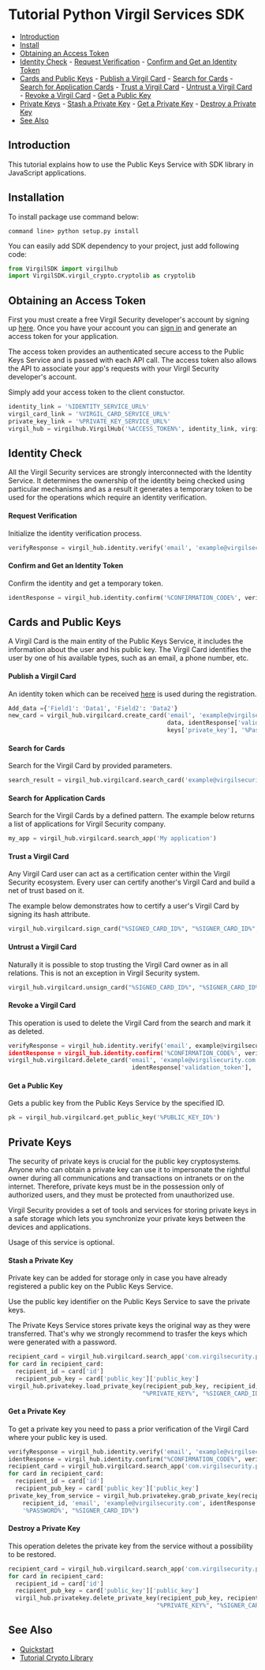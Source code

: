 # Tutorial Python Virgil Services SDK 

- [Introduction](#introduction)
- [Install](#installation)
- [Obtaining an Access Token](#obtaining-an-access-token)
- [Identity Check](#identity-check)
      - [Request Verification](#request-verification)
      - [Confirm and Get an Identity Token](#confirm-and-get-an-identity-token)
- [Cards and Public Keys](#cards-and-public-keys)
      - [Publish a Virgil Card](#publish-a-virgil-card)
      - [Search for Cards](#search-for-cards)
      - [Search for Application Cards](#search-for-application-cards)
      - [Trust a Virgil Card](#trust-a-virgil-card)
      - [Untrust a Virgil Card](#untrust-a-virgil-card)
      - [Revoke a Virgil Card](#revoke-a-virgil-card)
      - [Get a Public Key](#get-a-public-key)
- [Private Keys](#private-keys)
      - [Stash a Private Key](#stash-a-private-key)
      - [Get a Private Key](#get-a-private-key)
      - [Destroy a Private Key](#destroy-a-private-key)
- [See Also](#see-also)

## Introduction

This tutorial explains how to use the Public Keys Service with SDK library in JavaScript applications. 

## Installation

To install package use command below:

```
command line> python setup.py install
```

You can easily add SDK dependency to your project, just add following code:

```python
from VirgilSDK import virgilhub
import VirgilSDK.virgil_crypto.cryptolib as cryptolib
```

## Obtaining an Access Token

First you must create a free Virgil Security developer's account by signing up [here](https://virgilsecurity.com/account/signup). Once you have your account you can [sign in](https://virgilsecurity.com/account/signin) and generate an access token for your application.

The access token provides an authenticated secure access to the Public Keys Service and is passed with each API call. The access token also allows the API to associate your app's requests with your Virgil Security developer's account.

Simply add your access token to the client constuctor.

```python
identity_link = '%IDENTITY_SERVICE_URL%'
virgil_card_link = '%VIRGIL_CARD_SERVICE_URL%'
private_key_link = '%PRIVATE_KEY_SERVICE_URL%'
virgil_hub = virgilhub.VirgilHub('%ACCESS_TOKEN%', identity_link, virgil_card_link, private_key_link)
```

## Identity Check

All the Virgil Security services are strongly interconnected with the Identity Service. It determines the ownership of the identity being checked using particular mechanisms and as a result it generates a temporary token to be used for the operations which require an identity verification. 

#### Request Verification

Initialize the identity verification process.

```python
verifyResponse = virgil_hub.identity.verify('email', 'example@virgilsecurity.com')
```

#### Confirm and Get an Identity Token

Confirm the identity and get a temporary token.

```python
identResponse = virgil_hub.identity.confirm('%CONFIRMATION_CODE%', verifyResponse['action_id'])
```

## Cards and Public Keys

A Virgil Card is the main entity of the Public Keys Service, it includes the information about the user and his public key. The Virgil Card identifies the user by one of his available types, such as an email, a phone number, etc.

#### Publish a Virgil Card

An identity token which can be received [here](#identity-check) is used during the registration.

```python
Add_data ={'Field1': 'Data1', 'Field2': 'Data2'}
new_card = virgil_hub.virgilcard.create_card('email', 'example@virgilsecurity.com', 
                                             data, identResponse['validation_token'],
                                             keys['private_key'], '%Password%', keys['public_key'])
```

#### Search for Cards

Search for the Virgil Card by provided parameters.

```python
search_result = virgil_hub.virgilcard.search_card('example@virgilsecurity.com')
```

#### Search for Application Cards

Search for the Virgil Cards by a defined pattern. The example below returns a list of applications for Virgil Security company.

```python
my_app = virgil_hub.virgilcard.search_app('My application')
```

#### Trust a Virgil Card

Any Virgil Card user can act as a certification center within the Virgil Security ecosystem. Every user can certify another's Virgil Card and build a net of trust based on it.

The example below demonstrates how to certify a user's Virgil Card by signing its hash attribute. 

```python
virgil_hub.virgilcard.sign_card("%SIGNED_CARD_ID%", "%SIGNER_CARD_ID%", "%PRIVATE_KEY%", "%PASSWORD%")
```

#### Untrust a Virgil Card

Naturally it is possible to stop trusting the Virgil Card owner as in all relations. This is not an exception in Virgil Security system.

```python
virgil_hub.virgilcard.unsign_card("%SIGNED_CARD_ID%", "%SIGNER_CARD_ID%", "%PRIVATE_KEY%", "%PASSWORD%")
```
#### Revoke a Virgil Card

This operation is used to delete the Virgil Card from the search and mark it as deleted. 

```python
verifyResponse = virgil_hub.identity.verify('email', example@virgilsecurity.com')
identResponse = virgil_hub.identity.confirm('%CONFIRMATION_CODE%', verifyResponse['action_id'])
virgil_hub.virgilcard.delete_card('email', 'example@virgilsecurity.com', 
                                   identResponse['validation_token'], '%CARD_ID%', '%PRIVATE_KEY%', '%PASSWORD%')
```

#### Get a Public Key

Gets a public key from the Public Keys Service by the specified ID.

```python
pk = virgil_hub.virgilcard.get_public_key('%PUBLIC_KEY_ID%')
```

## Private Keys

The security of private keys is crucial for the public key cryptosystems. Anyone who can obtain a private key can use it to impersonate the rightful owner during all communications and transactions on intranets or on the internet. Therefore, private keys must be in the possession only of authorized users, and they must be protected from unauthorized use.

Virgil Security provides a set of tools and services for storing private keys in a safe storage which lets you synchronize your private keys between the devices and applications.

Usage of this service is optional.

#### Stash a Private Key

Private key can be added for storage only in case you have already registered a public key on the Public Keys Service.

Use the public key identifier on the Public Keys Service to save the private keys. 

The Private Keys Service stores private keys the original way as they were transferred. That's why we strongly recommend to trasfer the keys which were generated with a password.

```python
recipient_card = virgil_hub.virgilcard.search_app('com.virgilsecurity.private-keys')
for card in recipient_card:
  recipient_id = card['id']
  recipient_pub_key = card['public_key']['public_key']
virgil_hub.privatekey.load_private_key(recipient_pub_key, recipient_id, 
                                      "%PRIVATE_KEY%", "%SIGNER_CARD_ID%", "%PASSWORD%")
```

#### Get a Private Key

To get a private key you need to pass a prior verification of the Virgil Card where your public key is used.
  
```python
verifyResponse = virgil_hub.identity.verify('email', 'example@virgilsecurity.com')
identResponse = virgil_hub.identity.confirm("%CONFIRMATION_CODE%", verifyResponse['action_id'])
recipient_card = virgil_hub.virgilcard.search_app('com.virgilsecurity.private-keys')
for card in recipient_card:
  recipient_id = card['id']
  recipient_pub_key = card['public_key']['public_key']
private_key_from_service = virgil_hub.privatekey.grab_private_key(recipient_pub_key, 
    recipient_id, 'email', 'example@virgilsecurity.com', identResponse['validation_token'], 
    '%PASSWORD%', "%SIGNER_CARD_ID%")
```

#### Destroy a Private Key

This operation deletes the private key from the service without a possibility to be restored. 
  
```python
recipient_card = virgil_hub.virgilcard.search_app('com.virgilsecurity.private-keys')
for card in recipient_card:
  recipient_id = card['id']
  recipient_pub_key = card['public_key']['public_key']
  virgil_hub.privatekey.delete_private_key(recipient_pub_key, recipient_id, 
                                          "%PRIVATE_KEY%", "%SIGNER_CARD_ID%", "%PASSWORD%")
```

## See Also

* [Quickstart](quickstart.md)
* [Tutorial Crypto Library](crypto.md)
